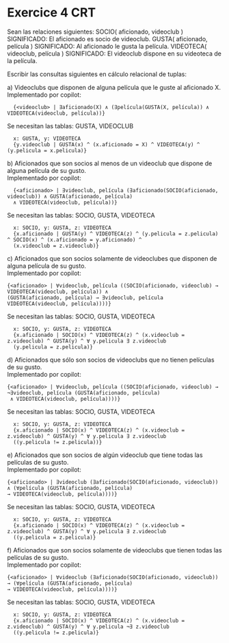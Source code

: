 # Exercice 4 CRT

Sean las relaciones siguientes: 
SOCIO( aficionado, videoclub )
SIGNIFICADO: El aficionado es socio de videoclub. 
GUSTA( aficionado, película )
SIGNIFICADO: Al aficionado le gusta la película. 
VIDEOTECA( videoclub, película )
SIGNIFICADO: El videoclub dispone en su videoteca de la película. 

Escribir las consultas siguientes en cálculo relacional de tuplas:

a) Videoclubs que disponen de alguna película que le guste al aficionado X.\
Implementado por copilot:
```
  {<videoclub> | ∃aficionado(X) ∧ (∃película(GUSTA(X, película)) ∧ VIDEOTECA(videoclub, película))}
```
Se necesitan las tablas: GUSTA, VIDEOCLUB
```
  x: GUSTA, y: VIDEOTECA
  {y.videoclub | GUSTA(x) ^ (x.aficionado = X) ^ VIDEOTECA(y) ^ (y.pelicula = x.pelicula)}
```

b) Aficionados que son socios al menos de un videoclub que dispone de alguna película de
su gusto.\
Implementado por copilot:
```
  {<aficionado> | ∃videoclub, película (∃aficionado(SOCIO(aficionado, videoclub)) ∧ GUSTA(aficionado, película) 
  ∧ VIDEOTECA(videoclub, película))}
```
Se necesitan las tablas: SOCIO, GUSTA, VIDEOTECA
```
  x: SOCIO, y: GUSTA, z: VIDEOTECA
  {x.aficionado | GUSTA(y) ^ VIDEOTECA(z) ^ (y.pelicula = z.pelicula) ^ SOCIO(x) ^ (x.aficionado = y.aficionado) ^ 
  (x.videoclub = z.videoclub)}
```

c) Aficionados que son socios solamente de videoclubes que disponen de alguna película de
su gusto.\
Implementado por copilot:
```
{<aficionado> | ∀videoclub, película ((SOCIO(aficionado, videoclub) → VIDEOTECA(videoclub, película)) ∧ 
(GUSTA(aficionado, película) → ∃videoclub, película VIDEOTECA(videoclub, película))))}
```
Se necesitan las tablas: SOCIO, GUSTA, VIDEOTECA
```
  x: SOCIO, y: GUSTA, z: VIDEOTECA
  {x.aficionado | SOCIO(x) ^ VIDEOTECA(z) ^ (x.videoclub = z.videoclub) ^ GUSTA(y) ^ ∀ y.pelicula ∃ z.videoclub 
  (y.pelicula = z.pelicula)}
```

d) Aficionados que sólo son socios de videoclubs que no tienen películas de su gusto.\
Implementado por copilot:
```
{<aficionado> | ∀videoclub, película ((SOCIO(aficionado, videoclub) → ¬∃videoclub, película (GUSTA(aficionado, película)
 ∧ VIDEOTECA(videoclub, película))))}
```
Se necesitan las tablas: SOCIO, GUSTA, VIDEOTECA
```
  x: SOCIO, y: GUSTA, z: VIDEOTECA
  {x.aficionado | SOCIO(x) ^ VIDEOTECA(z) ^ (x.videoclub = z.videoclub) ^ GUSTA(y) ^ ∀ y.pelicula ∃ z.videoclub 
  ((y.pelicula != z.pelicula))}
```

e) Aficionados que son socios de algún videoclub que tiene todas las películas de su gusto.\
Implementado por copilot:
```
{<aficionado> | ∃videoclub (∃aficionado(SOCIO(aficionado, videoclub)) ∧ (∀película (GUSTA(aficionado, película) 
→ VIDEOTECA(videoclub, película))))}
```
Se necesitan las tablas: SOCIO, GUSTA, VIDEOTECA
```
  x: SOCIO, y: GUSTA, z: VIDEOTECA
  {x.aficionado | SOCIO(x) ^ VIDEOTECA(z) ^ (x.videoclub = z.videoclub) ^ GUSTA(y) ^ ∀ y.pelicula ∃ z.videoclub
  ((y.pelicula = z.pelicula)}
```

f) Aficionados que son socios solamente de videoclubs que tienen todas las películas de su
gusto.\
Implementado por copilot:
```
{<aficionado> | ∀videoclub (∃aficionado(SOCIO(aficionado, videoclub)) → (∀película (GUSTA(aficionado, película) 
→ VIDEOTECA(videoclub, película))))}
```
Se necesitan las tablas: SOCIO, GUSTA, VIDEOTECA
```
  x: SOCIO, y: GUSTA, z: VIDEOTECA
  {x.aficionado | SOCIO(x) ^ VIDEOTECA(z) ^ (x.videoclub = z.videoclub) ^ GUSTA(y) ^ ∀ y.pelicula ¬∃ z.videoclub
  ((y.pelicula != z.pelicula)}
```
